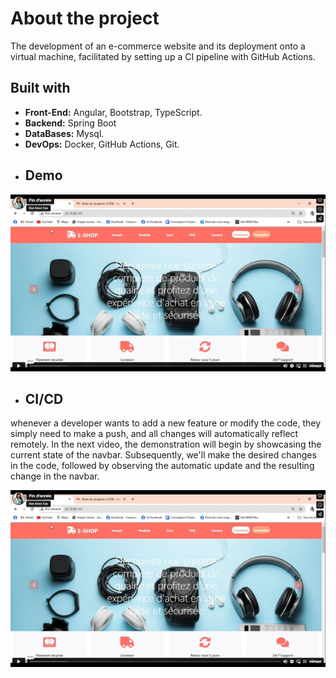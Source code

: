 # About the project
The development of an e-commerce website and its deployment onto a virtual machine, facilitated by setting up a CI pipeline with GitHub Actions.
 ## Built with
- **Front-End:** Angular, Bootstrap, TypeScript.
- **Backend:** Spring Boot
- **DataBases:** Mysql.
- **DevOps:** Docker, GitHub Actions, Git.
- ## Demo
[![Watch the video](https://github.com/nadaomri12/projectpfa2024/blob/master/screenshot.png)](https://player.vimeo.com/video/942130175)
- ## CI/CD
whenever a developer wants to add a new feature or modify the code, they simply need to make a push, and all changes will automatically reflect remotely.
In the next video, the demonstration will begin by showcasing the current state of the navbar. Subsequently, we'll make the desired changes in the code, followed by observing the automatic update and the resulting change in the navbar.

[![Watch the video](https://github.com/nadaomri12/projectpfa2024/blob/master/screenshot.png)](https://player.vimeo.com/video/942140919)





